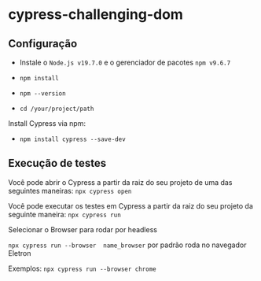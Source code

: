 # cypress-challenging-dom

## Configuração 
 - Instale o `Node.js v19.7.0` e o gerenciador de pacotes `npm v9.6.7`
   
 - `npm install`
 - `npm --version`
 - `cd /your/project/path`

Install Cypress via npm:
 - `npm install cypress --save-dev`

## Execução de testes 

Você pode abrir o Cypress a partir da raiz do seu projeto de uma das seguintes maneiras:
`npx cypress open`

Você pode executar os testes em Cypress a partir da raiz do seu projeto da seguinte maneira:
`npx cypress run`

Selecionar o Browser para rodar por headless

`npx cypress run --browser  name_browser` por padrão roda no navegador Eletron

Exemplos: `npx cypress run --browser chrome`
